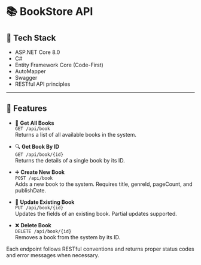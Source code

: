 # 📚 BookStore API

## 🚀 Tech Stack

- ASP.NET Core 8.0
- C#
- Entity Framework Core (Code-First)
- AutoMapper
- Swagger 
- RESTful API principles

---

## 🧩 Features

- 📖 **Get All Books**  
  `GET /api/book`  
  Returns a list of all available books in the system.

- 🔍 **Get Book By ID**  
  `GET /api/book/{id}`  
  Returns the details of a single book by its ID.

- ➕ **Create New Book**  
  `POST /api/book`  
  Adds a new book to the system. Requires title, genreId, pageCount, and publishDate.

- 📝 **Update Existing Book**  
  `PUT /api/book/{id}`  
  Updates the fields of an existing book. Partial updates supported.

- ❌ **Delete Book**  
  `DELETE /api/book/{id}`  
  Removes a book from the system by its ID.

Each endpoint follows RESTful conventions and returns proper status codes and error messages when necessary.

